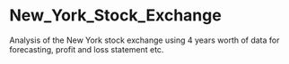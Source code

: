 # New_York_Stock_Exchange
Analysis of the New York stock exchange using 4 years worth of data for forecasting, profit and loss statement etc.
